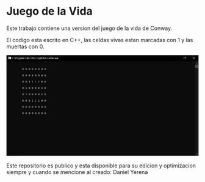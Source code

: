 # Juego de la Vida


Este trabajo contiene una version del juego de la vida de Conway.

El codigo esta escrito en C++, las celdas vivas estan marcadas con 1 y las muertas con 0.

![ScreenShot](juegodelavida.png)



Este repositorio es publico y esta disponible para su edicion y optimizacion siempre y cuando se mencione al creado: Daniel Yerena


